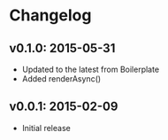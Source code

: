 # Changelog

## v0.1.0: 2015-05-31

- Updated to the latest from Boilerplate
- Added renderAsync()

## v0.0.1: 2015-02-09

- Initial release
